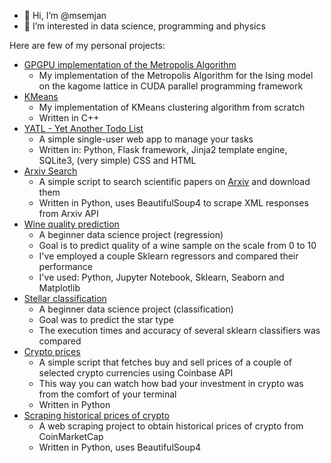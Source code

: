 - 👋 Hi, I’m @msemjan
- 👀 I’m interested in data science, programming and physics

Here are few of my personal projects:
- [GPGPU implementation of the Metropolis Algorithm](https://github.com/msemjan/MC_MA_IAKL)
  - My implementation of the Metropolis Algorithm for the Ising model on the kagome lattice in CUDA parallel programming framework
- [KMeans](https://github.com/msemjan/kmeans) 
  - My implementation of KMeans clustering algorithm from scratch 
  - Written in C++
- [YATL - Yet Another Todo List](https://github.com/msemjan/yatl) 
  - A simple single-user web app to manage your tasks
  - Written in: Python, Flask framework, Jinja2 template engine, SQLite3, (very simple) CSS and HTML
- [Arxiv Search](https://github.com/msemjan/arxiv)
  - A simple script to search scientific papers on [Arxiv](https://arxiv.org/) and download them
  - Written in Python, uses BeautifulSoup4 to scrape XML responses from Arxiv API
- [Wine quality prediction](https://github.com/msemjan/wine-quality-prediction)
  - A beginner data science project (regression)
  - Goal is to predict quality of a wine sample on the scale from 0 to 10
  - I've employed a couple Sklearn regressors and compared their performance
  - I've used: Python, Jupyter Notebook, Sklearn, Seaborn and Matplotlib
- [Stellar classification](https://github.com/msemjan/stellar_classification)
  - A beginner data science project (classification)
  - Goal was to predict the star type
  - The execution times and accuracy of several sklearn classifiers was compared
- [Crypto prices](https://github.com/msemjan/crypto_prices)
  - A simple script that fetches buy and sell prices of a couple of selected crypto currencies using Coinbase API
  - This way you can watch how bad your investment in crypto was from the comfort of your terminal 
  - Written in Python
- [Scraping historical prices of crypto](https://github.com/msemjan/scraping_coinmarketcap)
  - A web scraping project to obtain historical prices of crypto from CoinMarketCap
  - Written in Python, uses BeautifulSoup4


<!---
msemjan/msemjan is a ✨ special ✨ repository because its `README.md` (this file) appears on your GitHub profile.
You can click the Preview link to take a look at your changes.
--->
